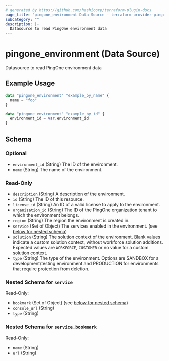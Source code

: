```yaml
---
# generated by https://github.com/hashicorp/terraform-plugin-docs
page_title: "pingone_environment Data Source - terraform-provider-pingone"
subcategory: ""
description: |-
  Datasource to read PingOne environment data
---
```


# pingone_environment (Data Source)

Datasource to read PingOne environment data

## Example Usage

```terraform
data "pingone_environment" "example_by_name" {
  name = "foo"
}

data "pingone_environment" "example_by_id" {
  environment_id = var.environment_id
}
```

<!-- schema generated by tfplugindocs -->
## Schema

### Optional

- `environment_id` (String) The ID of the environment.
- `name` (String) The name of the environment.

### Read-Only

- `description` (String) A description of the environment.
- `id` (String) The ID of this resource.
- `license_id` (String) An ID of a valid license to apply to the environment.
- `organization_id` (String) The ID of the PingOne organization tenant to which the environment belongs.
- `region` (String) The region the environment is created in.
- `service` (Set of Object) The services enabled in the environment. (see [below for nested schema](#nestedatt--service))
- `solution` (String) The solution context of the environment.  Blank values indicate a custom solution context, without workforce solution additions.  Expected values are `WORKFORCE`, `CUSTOMER` or no value for a custom solution context.
- `type` (String) The type of the environment.  Options are SANDBOX for a development/testing environment and PRODUCTION for environments that require protection from deletion.

<a id="nestedatt--service"></a>
### Nested Schema for `service`

Read-Only:

- `bookmark` (Set of Object) (see [below for nested schema](#nestedobjatt--service--bookmark))
- `console_url` (String)
- `type` (String)

<a id="nestedobjatt--service--bookmark"></a>
### Nested Schema for `service.bookmark`

Read-Only:

- `name` (String)
- `url` (String)


